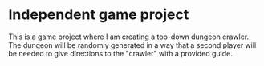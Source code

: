 # Independent game project

This is a game project where I am creating a top-down dungeon crawler. The dungeon will be randomly generated
in a way that a second player will be needed to give directions to the "crawler" with a provided guide.